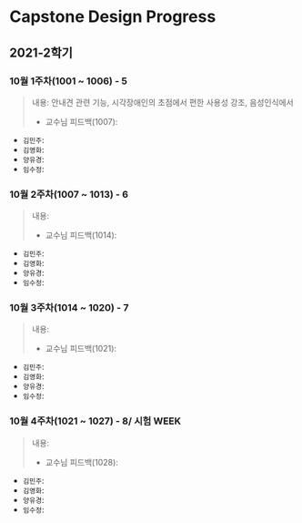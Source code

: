 # Capstone Design Progress

## 2021-2학기

### 10월 1주차(1001 ~ 1006) - 5
> 내용: 안내견 관련 기능, 시각장애인의 초점에서 편한 사용성 강조, 음성인식에서 
> - 교수님 피드백(1007):
- `김민주`:
- `김영화`:
- `양유경`:
- `임수정`:

### 10월 2주차(1007 ~ 1013) - 6
> 내용:      
> - 교수님 피드백(1014):
- `김민주`:
- `김영화`:
- `양유경`:
- `임수정`:

### 10월 3주차(1014 ~ 1020) - 7
> 내용:   
> - 교수님 피드백(1021):
- `김민주`:
- `김영화`:
- `양유경`:
- `임수정`:

### 10월 4주차(1021 ~ 1027) - 8/ 시험 WEEK
> 내용:   
> - 교수님 피드백(1028):
- `김민주`:
- `김영화`:
- `양유경`:
- `임수정`:
